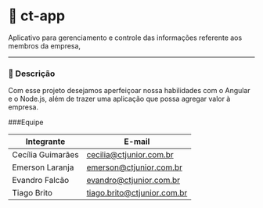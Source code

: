# :rocket: ct-app
Aplicativo para gerenciamento e controle das informações referente aos membros da empresa, 

---
### :office: Descrição
Com esse projeto desejamos aperfeiçoar nossa habilidades com o Angular e o Node.js, além de trazer uma aplicação que possa agregar valor à empresa.

###Equipe

|Integrante|E-mail|
|----------|------|
|Cecília Guimarães|cecilia@ctjunior.com.br|
|Emerson Laranja|emerson@ctjunior.com.br|
|Evandro Falcão|evandro@ctjunior.com.br|
|Tiago Brito|tiago.brito@ctjunior.com.br|

